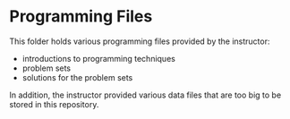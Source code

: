 # Programming Files

This folder holds various programming files provided by the instructor:
- introductions to programming techniques
- problem sets
- solutions for the problem sets

In addition, the instructor provided various data files
    that are too big to be stored in this repository.
